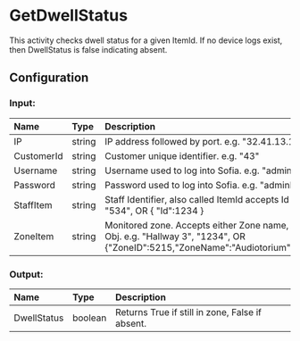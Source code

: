 # GetDwellStatus

This activity checks dwell status for a given ItemId. If no device logs exist, then DwellStatus is false indicating absent.

## Configuration

### Input:

| Name       | Type   | Description                                                                                                                                             |
| :--------- | :----- | :------------------------------------------------------------------------------------------------------------------------------------------------------ |
| IP         | string | IP address followed by port. e.g. "32.41.13.112:322"                                                                                                    |
| CustomerId | string | Customer unique identifier. e.g. "43"                                                                                                                   |
| Username   | string | Username used to log into Sofia. e.g. "adminUser"                                                                                                       |
| Password   | string | Password used to log into Sofia. e.g. "adminPassword"                                                                                                   |
| StaffItem  | string | Staff Identifier, also called ItemId accepts Id or Staff Obj. e.g. "534", OR { "Id":1234 }                                                              |
| ZoneItem   | string | Monitored zone. Accepts either Zone name, Zone Id, Or Zone Obj. e.g. "Hallway 3", "1234", OR {"ZoneID":5215,"ZoneName":"Audiotorium","ZoneType":"Open"} |

### Output:

| Name        | Type    | Description                                     |
| :---------- | :------ | :---------------------------------------------- |
| DwellStatus | boolean | Returns True if still in zone, False if absent. |
